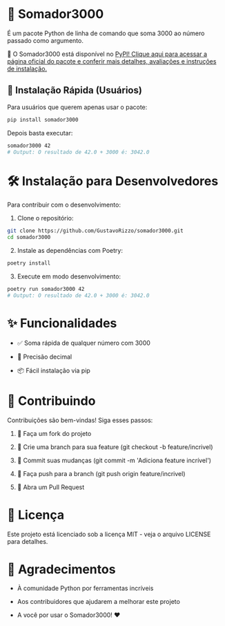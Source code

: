 # 🔢 Somador3000

É um pacote Python de linha de comando que soma 3000 ao número passado como argumento.

🌟 O Somador3000 está disponível no [PyPI! Clique aqui para acessar a página oficial do pacote e conferir mais detalhes, avaliações e instruções de instalação.](https://pypi.org/project/somador3000/)


## 🚀 Instalação Rápida (Usuários)

Para usuários que querem apenas usar o pacote:

```bash
pip install somador3000
```

Depois basta executar:

```bash
somador3000 42
# Output: O resultado de 42.0 + 3000 é: 3042.0
```


# 🛠 Instalação para Desenvolvedores
Para contribuir com o desenvolvimento:

1. Clone o repositório:

```bash
git clone https://github.com/GustavoRizzo/somador3000.git
cd somador3000
```

2. Instale as dependências com Poetry:

```bash
poetry install
```

3. Execute em modo desenvolvimento:

```bash
poetry run somador3000 42
# Output: O resultado de 42.0 + 3000 é: 3042.0
```


# ✨ Funcionalidades

- ✅ Soma rápida de qualquer número com 3000

- 🎯 Precisão decimal

- 📦 Fácil instalação via pip


# 🤝 Contribuindo

Contribuições são bem-vindas! Siga esses passos:

1. 🍴 Faça um fork do projeto

2. 🌿 Crie uma branch para sua feature (git checkout -b feature/incrivel)

3. 💾 Commit suas mudanças (git commit -m 'Adiciona feature incrível')

4. 🚀 Faça push para a branch (git push origin feature/incrivel)

5. 🔄 Abra um Pull Request


# 📜 Licença

Este projeto está licenciado sob a licença MIT - veja o arquivo LICENSE para detalhes.


# 🙏 Agradecimentos

- À comunidade Python por ferramentas incríveis

- Aos contribuidores que ajudarem a melhorar este projeto

- A você por usar o Somador3000! ❤️
